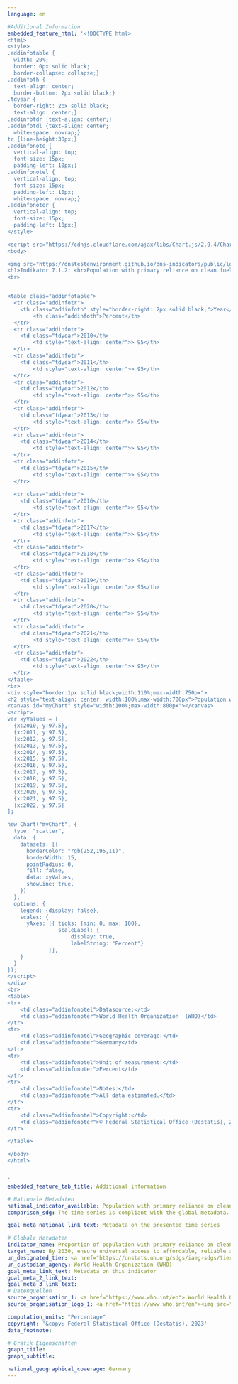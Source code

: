 ```yaml
---
language: en

#Additional Information
embedded_feature_html: '<!DOCTYPE html><html><style>.addinfotable {  width: 20%;  border: 0px solid black;  border-collapse: collapse;}.addinfoth {  text-align: center;  border-bottom: 2px solid black;}.tdyear {  border-right: 2px solid black;  text-align: center;}.addinfotdr {text-align: center;}.addinfotdl {text-align: center;  white-space: nowrap;}tr {line-height:30px;}.addinfonote {  vertical-align: top;  font-size: 15px;  padding-left: 10px;}.addinfonotel {  vertical-align: top;  font-size: 15px;  padding-left: 10px;  white-space: nowrap;}.addinfonoter {  vertical-align: top;  font-size: 15px;  padding-left: 10px;}</style><script src="https://cdnjs.cloudflare.com/ajax/libs/Chart.js/2.9.4/Chart.js"></script><body><img src="https://dnstestenvironment.github.io/dns-indicators/public/logos/destatis.png"><h1>Indikator 7.1.2: <br>Population with primary reliance on clean fuels and technology</h1><br><table class="addinfotable">  <tr class="addinfotr">  	<th class="addinfoth" style="border-right: 2px solid black;">Year</th>    	<th class="addinfoth">Percent</th>    </tr>  <tr class="addinfotr">  	<td class="tdyear">2010</th>    	<td style="text-align: center">> 95</th>    </tr>  <tr class="addinfotr">  	<td class="tdyear">2011</th>    	<td style="text-align: center">> 95</th>    </tr>  <tr class="addinfotr">  	<td class="tdyear">2012</th>    	<td style="text-align: center">> 95</th>    </tr>  <tr class="addinfotr">  	<td class="tdyear">2013</th>    	<td style="text-align: center">> 95</th>    </tr>  <tr class="addinfotr">  	<td class="tdyear">2014</th>    	<td style="text-align: center">> 95</th>    </tr>  <tr class="addinfotr">  	<td class="tdyear">2015</th>    	<td style="text-align: center">> 95</th>    </tr>   <tr class="addinfotr">  	<td class="tdyear">2016</th>    	<td style="text-align: center">> 95</th>    </tr>  <tr class="addinfotr">  	<td class="tdyear">2017</th>    	<td style="text-align: center">> 95</th>    </tr>  <tr class="addinfotr">  	<td class="tdyear">2018</th>    	<td style="text-align: center">> 95</th>    </tr>  <tr class="addinfotr">  	<td class="tdyear">2019</th>    	<td style="text-align: center">> 95</th>    </tr>  <tr class="addinfotr">  	<td class="tdyear">2020</th>    	<td style="text-align: center">> 95</th>    </tr>  <tr class="addinfotr">  	<td class="tdyear">2021</th>    	<td style="text-align: center">> 95</th>    </tr>  <tr class="addinfotr">  	<td class="tdyear">2022</th>    	<td style="text-align: center">> 95</th>    </tr></table><br><div style="border:1px solid black;width:110%;max-width:750px"><h2 style="text-align: center; width:100%;max-width:700px">Population with primary reliance on clean<br>fuels and technology</h2><canvas id="myChart" style="width:100%;max-width:800px"></canvas><script>var xyValues = [  {x:2010, y:97.5},  {x:2011, y:97.5},  {x:2012, y:97.5},  {x:2013, y:97.5},  {x:2014, y:97.5},  {x:2015, y:97.5},  {x:2016, y:97.5},  {x:2017, y:97.5},  {x:2018, y:97.5},  {x:2019, y:97.5},  {x:2020, y:97.5},  {x:2021, y:97.5},  {x:2022, y:97.5}];new Chart("myChart", {  type: "scatter",  data: {    datasets: [{      borderColor: "rgb(252,195,11)",      borderWidth: 15,      pointRadius: 0,      fill: false,      data: xyValues,      showLine: true,    }]  },  options: {    legend: {display: false},    scales: {      yAxes: [{	ticks: {min: 0, max: 100},      			scaleLabel: {        			display: true,        			labelString: "Percent"}             }],    }  }});</script></div><br><table><tr>	<td class="addinfonotel">Datasource:</td>	<td class="addinfonoter">World Health Organization  (WHO)</td></tr><tr>	<td class="addinfonotel">Geographic coverage:</td>	<td class="addinfonoter">Germany</td></tr><tr>	<td class="addinfonotel">Unit of measurement:</td>	<td class="addinfonoter">Percent</td></tr><tr>	<td class="addinfonotel">Notes:</td>	<td class="addinfonoter">All data estimated.</td></tr><tr>	<td class="addinfonotel">Copyright:</td>	<td class="addinfonoter">© Federal Statistical Office (Destatis), 2023<br>Reproduction and distribution, also of parts, are permitted provided that the source is mentioned.</td></tr></table></body></html>'
embedded_feature_tab_title: Additional information    

# Nationale Metadaten    
national_indicator_available: Population with primary reliance on clean fuels and technology    
comparison_sdg: The time series is compliant with the global metadata.    

goal_meta_national_link_text: Metadata on the presented time series    

# Globale Metadaten    
indicator_name: Proportion of population with primary reliance on clean fuels and technology    
target_name: By 2030, ensure universal access to affordable, reliable and modern energy services    
un_designated_tier: <a href="https://unstats.un.org/sdgs/iaeg-sdgs/tier-classification/" title="Click here for more information on the UN tier classification."  target="_blank">Tier I</a>    
un_custodian_agency: World Health Organization (WHO)    
goal_meta_link_text: Metadata on this indicator    
goal_meta_2_link_text:     
goal_meta_3_link_text:         
# Datenquellen
source_organisation_1: <a href="https://www.who.int/en"> World Health Organization (WHO) </a>
source_organisation_logo_1: <a href="https://www.who.int/en"><img src="https://g205sdgs.github.io/sdg-indicators/public/OrgImgEn/who.png" alt="Logo who" style="height:60px; width:148px"/></a>

computation_units: "Percentage"    
copyright: '&copy; Federal Statistical Office (Destatis), 2023'    
data_footnote:     

# Grafik Eigenschaften    
graph_title:
graph_subtitle:     

national_geographical_coverage: Germany    
---
```


<span></span>
